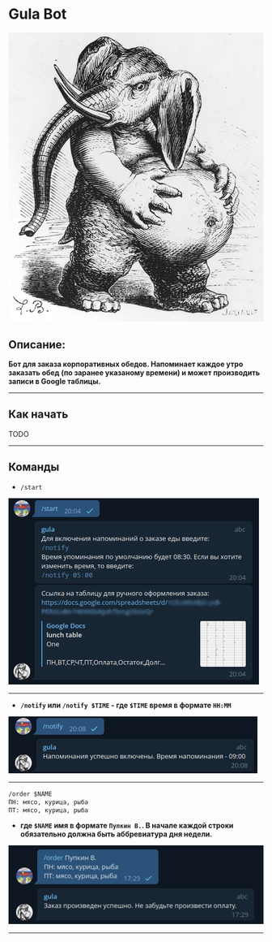 # Gula Bot

![](src/readme/gula.jpg)

## Описание:
**Бот для заказа корпоративных обедов. Напоминает каждое утро заказать обед (по заранее указаному времени) и может производить записи в Google таблицы.**

<hr>

## Как начать
TODO

<hr>

## Команды

- `/start` 

![](src/readme/start.jpg)

<hr>

- **`/notify` или `/notify $TIME` - где `$TIME` время в формате `HH:MM`**

![](src/readme/notify.png)

<hr>

```
/order $NAME
ПН: мясо, курица, рыба
ПТ: мясо, курица, рыба
```

- **где `$NAME` имя в формате `Пупкин В.`. В начале каждой строки обязательно должна быть аббревиатура дня недели.**

![img.png](src/readme/order.png)
<hr>

